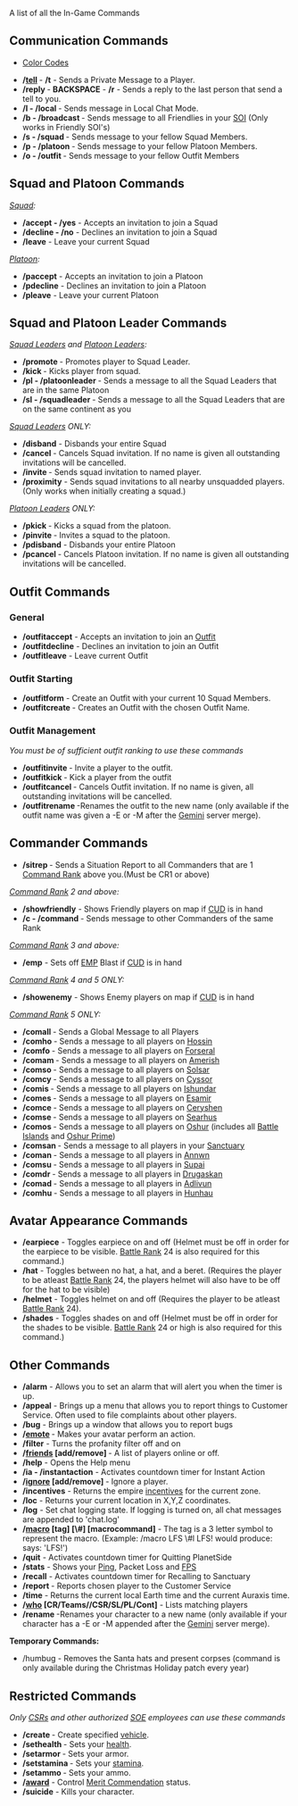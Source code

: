 A list of all the In-Game Commands

## Communication Commands

- [Color Codes](Color_Codes.md)

<!-- -->

- **/[tell](Tell.md) <name> <message>** - **/t** - Sends a Private Message to a
  Player.
- **/reply <message>** - **BACKSPACE** - **/r** - Sends a reply to the last
  person that send a tell to you.
- **/l <text> - /local <text>** - Sends message in Local Chat Mode.
- **/b <text> - /broadcast <text>** - Sends message to all Friendlies in your
  [SOI](../locations/Sphere_of_Influence.md) (Only works in Friendly SOI's)
- **/s <text> - /squad <text>** - Sends message to your fellow Squad Members.
- **/p <text> - /platoon <text>** - Sends message to your fellow Platoon
  Members.
- **/o <text> - /outfit <text>** - Sends message to your fellow Outfit Members

## Squad and Platoon Commands

_[Squad](../terminology/Squad.md):_

- **/accept - /yes** - Accepts an invitation to join a Squad
- **/decline - /no** - Declines an invitation to join a Squad
- **/leave** - Leave your current Squad

_[Platoon](../terminology/Platoon.md):_

- **/paccept** - Accepts an invitation to join a Platoon
- **/pdecline** - Declines an invitation to join a Platoon
- **/pleave** - Leave your current Platoon

## Squad and Platoon Leader Commands

_[Squad Leaders](../terminology/Squad_Leader.md) and
[Platoon Leaders](../terminology/Platoon_Leader.md):_

- **/promote <name>** - Promotes player to Squad Leader.
- **/kick <name>** - Kicks player from squad.
- **/pl <text> - /platoonleader <text>** - Sends a message to all the Squad
  Leaders that are in the same Platoon
- **/sl <text> - /squadleader <text>** - Sends a message to all the Squad
  Leaders that are on the same continent as you

_[Squad Leaders](../terminology/Squad_Leader.md) ONLY:_

- **/disband** - Disbands your entire Squad
- **/cancel <playername>** - Cancels Squad invitation. If no name is given all
  outstanding invitations will be cancelled.
- **/invite <playername>** - Sends squad invitation to named player.
- **/proximity** - Sends squad invitations to all nearby unsquadded players.
  (Only works when initially creating a squad.)

_[Platoon Leaders](../terminology/Platoon_Leader.md) ONLY:_

- **/pkick <squad leaders name>** - Kicks a squad from the platoon.
- **/pinvite <squad leaders name>** - Invites a squad to the platoon.
- **/pdisband** - Disbands your entire Platoon
- **/pcancel <squadleadername>** - Cancels Platoon invitation. If no name is
  given all outstanding invitations will be cancelled.

## Outfit Commands

### General

- **/outfitaccept** - Accepts an invitation to join an
  [Outfit](../terminology/Outfit.md)
- **/outfitdecline** - Declines an invitation to join an Outfit
- **/outfitleave** - Leave current Outfit

### Outfit Starting

- **/outfitform** - Create an Outfit with your current 10 Squad Members.
- **/outfitcreate <outfitname>** - Creates an Outfit with the chosen Outfit
  Name.

### Outfit Management

_You must be of sufficient outfit ranking to use these commands_

- **/outfitinvite <name>** - Invite a player to the outfit.
- **/outfitkick <name>** - Kick a player from the outfit
- **/outfitcancel <name>** - Cancels Outfit invitation. If no name is given, all
  outstanding invitations will be cancelled.
- **/outfitrename <new name>** -Renames the outfit to the new name (only
  available if the outfit name was given a -E or -M after the
  [Gemini](../etc/Gemini.md) server merge).

## Commander Commands

- **/sitrep <text>** - Sends a Situation Report to all Commanders that are 1
  [Command Rank](../terminology/Command_Rank.md) above you.(Must be CR1 or
  above)

_[Command Rank](../terminology/Command_Rank.md) 2 and above:_

- **/showfriendly** - Shows Friendly players on map if
  [CUD](../weapons/Command_Uplink_Device.md) is in hand
- **/c <text> - /command <text>** - Sends message to other Commanders of the
  same Rank

_[Command Rank](../terminology/Command_Rank.md) 3 and above:_

- **/emp** - Sets off [EMP](EMP.md) Blast if
  [CUD](../weapons/Command_Uplink_Device.md) is in hand

_[Command Rank](../terminology/Command_Rank.md) 4 and 5 ONLY:_

- **/showenemy** - Shows Enemy players on map if
  [CUD](../weapons/Command_Uplink_Device.md) is in hand

_[Command Rank](../terminology/Command_Rank.md) 5 ONLY:_

- **/comall <text>** - Sends a Global Message to all Players
- **/comho <text>** - Sends a message to all players on
  [Hossin](../locations/Hossin.md)
- **/comfo <text>** - Sends a message to all players on
  [Forseral](../locations/Forseral.md)
- **/comam <text>** - Sends a message to all players on
  [Amerish](../locations/Amerish.md)
- **/comso <text>** - Sends a message to all players on
  [Solsar](../locations/Solsar.md)
- **/comcy <text>** - Sends a message to all players on
  [Cyssor](../locations/Cyssor.md)
- **/comis <text>** - Sends a message to all players on
  [Ishundar](../locations/Ishundar.md)
- **/comes <text>** - Sends a message to all players on
  [Esamir](../locations/Esamir.md)
- **/comce <text>** - Sends a message to all players on
  [Ceryshen](../locations/Ceryshen.md)
- **/comse <text>** - Sends a message to all players on
  [Searhus](../locations/Searhus.md)
- **/comos <text>** - Sends a message to all players on
  [Oshur](../locations/Oshur.md) (includes all
  [Battle Islands](../locations/Battle_Islands.md) and
  [Oshur Prime](../locations/Oshur_Prime.md))
- **/comsan <text>** - Sends a message to all players in your
  [Sanctuary](../locations/Sanctuary.md)
- **/coman <text>** - Sends a message to all players in
  [Annwn](../locations/Annwn.md)
- **/comsu <text>** - Sends a message to all players in
  [Supai](../locations/Supai.md)
- **/comdr <text>** - Sends a message to all players in
  [Drugaskan](../locations/Drugaskan.md)
- **/comad <text>** - Sends a message to all players in
  [Adlivun](../locations/Adlivun.md)
- **/comhu <text>** - Sends a message to all players in
  [Hunhau](../locations/Hunhau.md)

## Avatar Appearance Commands

- **/earpiece** - Toggles earpiece on and off (Helmet must be off in order for
  the earpiece to be visible. [Battle Rank](../terminology/Battle_Rank.md) 24 is
  also required for this command.)
- **/hat** - Toggles between no hat, a hat, and a beret. (Requires the player to
  be atleast [Battle Rank](../terminology/Battle_Rank.md) 24, the players helmet
  will also have to be off for the hat to be visible)
- **/helmet** - Toggles helmet on and off (Requires the player to be atleast
  [Battle Rank](../terminology/Battle_Rank.md) 24).
- **/shades** - Toggles shades on and off (Helmet must be off in order for the
  shades to be visible. [Battle Rank](../terminology/Battle_Rank.md) 24 or high
  is also required for this command.)

## Other Commands

- **/alarm** - Allows you to set an alarm that will alert you when the timer is
  up.
- **/appeal** - Brings up a menu that allows you to report things to Customer
  Service. Often used to file complaints about other players.
- **/bug** - Brings up a window that allows you to report bugs
- **/[emote](Emote.md) <action>** - Makes your avatar perform an action.
- **/filter** - Turns the profanity filter off and on
- **/[friends](Friends_List.md) \[add/remove\] <playername>** - A list of
  players online or off.
- **/help** - Opens the Help menu
- **/ia - /instantaction** - Activates countdown timer for Instant Action
- **/[ignore](../terminology/Ignore.md) \[add/remove\] <playername>** - Ignore a
  player.
- **/incentives** - Returns the empire [incentives](../Incentives.md) for the
  current zone.
- **/loc** - Returns your current location in X,Y,Z coordinates.
- **/log** - Set chat logging state. If logging is turned on, all chat messages
  are appended to 'chat.log'
- **/[macro](../etc/Macro.md) \[tag\] \[\\#<channel>\] \[macrocommand\]** - The
  tag is a 3 letter symbol to represent the macro. (Example: /macro LFS \\#l
  LFS! would produce: <YourName> says: 'LFS!')
- **/quit** - Activates countdown timer for Quitting PlanetSide
- **/stats** - Shows your [Ping](../terminology/Ping.md), Packet Loss and
  [FPS](../terminology/FPS.md)
- **/recall** - Activates countdown timer for Recalling to Sanctuary
- **/report <playername>** - Reports chosen player to the Customer Service
- **/time** - Returns the current local Earth time and the current Auraxis time.
- **/[who](Who.md) \[CR/Teams/<name>/CSR/SL/PL/Cont\]** - Lists matching players
- **/rename <new name>** -Renames your character to a new name (only available
  if your character has a -E or -M appended after the [Gemini](../etc/Gemini.md)
  server merge).

**Temporary Commands:**

- /humbug - Removes the Santa hats and present corpses (command is only
  available during the Christmas Holiday patch every year)

## Restricted Commands

_Only [CSRs](CSR.md) and other authorized
[SOE](../etc/Sony_Online_Entertainment.md) employees can use these commands_

- **/create <name>** - Create specified [vehicle](../vehicles/Vehicle.md).
- **/sethealth <amount>** - Sets your [health](../terminology/Health.md).
- **/setarmor <amount>** - Sets your armor.
- **/setstamina <amount>** - Sets your [stamina](../terminology/Stamina.md).
- **/setammo <amount>** - Sets your ammo.
- **/[award](Award.md)** - Control
  [Merit Commendation](../merits/Merit_Commendations.md) status.
- **/suicide** - Kills your character.

<!--[category:Commands](category:Commands.md)-->
